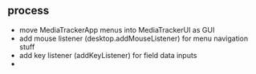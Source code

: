 ## process
- move MediaTrackerApp menus into MediaTrackerUI as GUI
- add mouse listener (desktop.addMouseListener) for menu navigation stuff
- add key listener (addKeyListener) for field data inputs
- 